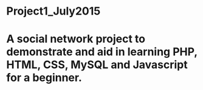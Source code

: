 # Project1_July2015
# A social network project to demonstrate and aid in learning PHP, HTML, CSS, MySQL and Javascript for a beginner.
